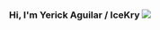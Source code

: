 <h3 align="center">
  Hi, I'm Yerick Aguilar / IceKry
  <img src="https://static.wikia.nocookie.net/sm64-conspicaries/images/b/b7/Starcoin-super-mario64beta.gif/revision/latest/scale-to-width-down/498?cb=20231106150204">
</h3>

